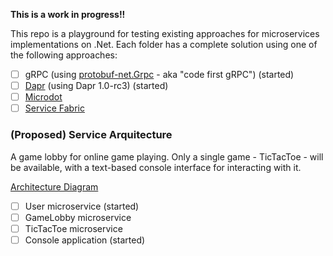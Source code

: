  **This is a work in progress!!**

This repo is a playground for testing existing approaches for microservices implementations on .Net. 
Each folder has a complete solution using one of the following approaches:

- [ ] gRPC (using [protobuf-net.Grpc](https://protobuf-net.github.io/) - aka "code first gRPC") (started)
- [ ] [Dapr](https://dapr.io) (using Dapr 1.0-rc3) (started)
- [ ] [Microdot](https://github.com/gigya/microdot)
- [ ] [Service Fabric](https://docs.microsoft.com/en-us/azure/service-fabric/service-fabric-overview)

### (Proposed) Service Arquitecture

A game lobby for online game playing. Only a single game - TicTacToe - will be available, with a text-based console interface for interacting with it.

[Architecture Diagram](http://dreampuf.github.io/GraphvizOnline/#digraph%20architecture%20%7B%0D%0A%20%20rankdir%3DLR%3B%0D%0A%0D%0A%20%20%2F%2F%20Storage%20-%20%23303F9F%20(dark%20blue)%0D%0A%20%20node%5Bfillcolor%3D%22%23303F9F%22%20style%3D%22filled%22%20fontcolor%3D%22white%22%5D%3B%0D%0A%20%20database%5Blabel%3D%22DB%22%5D%3B%20cache%5Blabel%3D%22Redis%22%5D%3B%0D%0A%20%20%0D%0A%20%20%2F%2F%20Client-side%20Apps%20-%20%23FFEB3B%20(yellow)%0D%0A%20%20node%5Bfillcolor%3D%22%23FFEB3B%22%20style%3D%22filled%22%20fontcolor%3D%22black%22%5D%3B%0D%0A%20%20console_end%5Blabel%3D%22Console%20App%22%5D%3B%0D%0A%20%20%0D%0A%20%20%2F%2F%20Microservices%20-%20%23C8E6C9%20(light%20green)%0D%0A%20%20node%5Bfillcolor%3D%22%23C8E6C9%22%20style%3D%22filled%22%20fontcolor%3D%22black%22%5D%3B%0D%0A%20%20account_ms%5Blabel%3D%22User%20MS%22%5D%3B%20gamelobby_ms%5Blabel%3D%22GameLobby%20MS%22%5D%3B%20game1_ms%5Blabel%3D%22TicTacToe%20MS%22%5D%3B%0D%0A%20%20%0D%0A%20%20%2F%2F%20API%20Gateways%20-%20%23FFCCBC%20(light%20orange)%0D%0A%20%20node%5Bfillcolor%3D%22%23FFCCBC%22%20style%3D%22filled%22%20fontcolor%3D%22black%22%5D%3B%0D%0A%20%20my_app_api%5Blabel%3D%22Main%20API%22%5D%3B%0D%0A%20%20%0D%0A%20%20subgraph%20client_side_apps%20%7B%0D%0A%20%20%20%20%20%20console_end%20-%3E%20%7Bmy_app_api%7D%3B%0D%0A%0D%0A%20%20%20%20%20%20%7Brank%3Dsame%3B%20console_end%7D%3B%0D%0A%20%20%7D%0D%0A%20%20%0D%0A%20%20subgraph%20api_gateways%20%7B%0D%0A%20%20%20%20%20%20my_app_api%20-%3E%20%7Baccount_ms%2C%20gamelobby_ms%2C%20game1_ms%7D%3B%0D%0A%20%20%7D%0D%0A%20%20%0D%0A%20%20subgraph%20microservices%20%7B%0D%0A%20%20%20%20%20%20node%20%5B%5D%20game1_ms%3B%0D%0A%20%20%20%20%20%20node%20%5B%5D%20account_ms%3B%0D%0A%20%20%20%20%20%20node%20%5B%5D%20gamelobby_ms%3B%0D%0A%20%7D%0D%0A%20%0D%0A%20game1_ms%20-%3E%20%7Bcache%7D%3B%0D%0A%20account_ms%20-%3E%20%7Bdatabase%7D%3B%0D%0A%20gamelobby_ms%20-%3E%20%7Bdatabase%7D%3B%0D%0A%7D)

- [ ] User microservice (started)
- [ ] GameLobby microservice
- [ ] TicTacToe microservice
- [ ] Console application (started)
